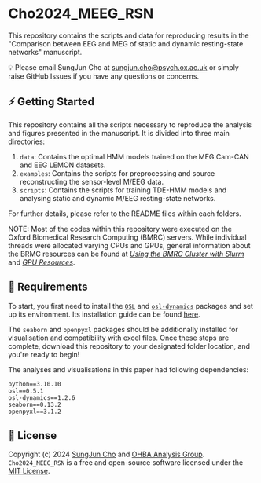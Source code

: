 # Cho2024_MEEG_RSN

This repository contains the scripts and data for reproducing results in the "Comparison between EEG and MEG of static and dynamic resting-state networks" manuscript.

💡 Please email SungJun Cho at sungjun.cho@psych.ox.ac.uk or simply raise GitHub Issues if you have any questions or concerns.

## ⚡️ Getting Started

This repository contains all the scripts necessary to reproduce the analysis and figures presented in the manuscript. It is divided into three main directories:

1. `data`: Contains the optimal HMM models trained on the MEG Cam-CAN and EEG LEMON datasets.
2. `examples`: Contains the scripts for preprocessing and source reconstructing the sensor-level M/EEG data.
3. `scripts`: Contains the scripts for training TDE-HMM models and analysing static and dynamic M/EEG resting-state networks.

For further details, please refer to the README files within each folders.

NOTE: Most of the codes within this repository were executed on the Oxford Biomedical Research Computing (BMRC) servers. While individual threads were allocated varying CPUs and GPUs, general information about the BRMC resources can be found at [_Using the BMRC Cluster with Slurm_](https://www.medsci.ox.ac.uk/for-staff/resources/bmrc/using-the-bmrc-cluster-with-slurm) and [_GPU Resources_](https://www.medsci.ox.ac.uk/for-staff/resources/bmrc/gpu-resources).

## 🎯 Requirements
To start, you first need to install the [`OSL`](https://github.com/OHBA-analysis/osl) and [`osl-dynamics`](https://github.com/OHBA-analysis/osl-dynamics) packages and set up its environment. Its installation guide can be found [here](https://osl.readthedocs.io/en/latest/install.html).

The `seaborn` and `openpyxl` packages should be additionally installed for visualisation and compatibility with excel files. Once these steps are complete, download this repository to your designated folder location, and you're ready to begin!

The analyses and visualisations in this paper had following dependencies:

```
python==3.10.10
osl==0.5.1
osl-dynamics==1.2.6
seaborn==0.13.2
openpyxl==3.1.2
```

## 🪪 License
Copyright (c) 2024 [SungJun Cho](https://github.com/scho97) and [OHBA Analysis Group](https://github.com/OHBA-analysis). `Cho2024_MEEG_RSN` is a free and open-source software licensed under the [MIT License](https://github.com/scho97/CompareModality/blob/main/LICENSE).
